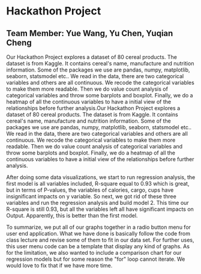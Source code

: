 # Hackathon Project
## Team Member: Yue Wang, Yu Chen, Yuqian Cheng

Our Hackathon Project explores a dataset of 80 cereal products. The dataset is from Kaggle. It contains cereal's name, manufacture and nutrition information. Some of the packages we use are pandas, numpy, matplotlib, seaborn, statsmodel etc.. We read in the data, there are two categorical variables and others are all continuous. We recode the categorical variables to make them more readable. Then we do value count analysis of categorical variables and throw some barplots and boxplot. Finally, we do a heatmap of all the continuous variables to have a initial view of the relationships before further analysis.Our Hackathon Project explores a dataset of 80 cereal products. The dataset is from Kaggle. It contains cereal's name, manufacture and nutrition information. Some of the packages we use are pandas, numpy, matplotlib, seaborn, statsmodel etc.. We read in the data, there are two categorical variables and others are all continuous. We recode the categorical variables to make them more readable. Then we do value count analysis of categorical variables and throw some barplots and boxplot. Finally, we do a heatmap of all the continuous variables to have a initial view of the relationships before further analysis.

After doing some data visualizations, we start to run regression analysis, the first model is all variables included, R-square equal to 0.93 which is great, but in terms of P-values, the variables of calories, cargo, cups have insignificant impacts on y variable. So next, we got rid of these three variables and run the regression analysis and build model 2. This time our R-square is still 0.93, but all the variables left all have significant impacts on Output. Apparently, this is better than the first model.

To summarize, we put all of our graphs together in a radio button menu for user end application. What we have done is basically follow the code from class lecture and revise some of them to fit in our data set. For further uses, this user menu code can be a template that display any kind of graphs. As for the limitation, we also wanted to include a comparison chart for our regression models but for some reason the "for" loop cannot iterate. We would love to fix that if we have more time.
